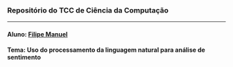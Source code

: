 ### Repositório do TCC de Ciência da Computação
___
#### Aluno: [Filipe Manuel](http://github.com/filipemanuelofs)
#### Tema: Uso do processamento da linguagem natural para análise de sentimento
